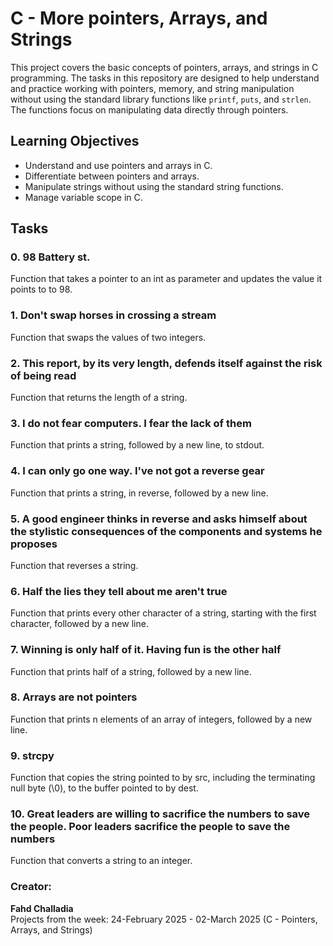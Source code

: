 # C - More pointers, Arrays, and Strings

This project covers the basic concepts of pointers, arrays, and strings in C programming. The tasks in this repository are designed to help understand and practice working with pointers, memory, and string manipulation without using the standard library functions like `printf`, `puts`, and `strlen`. The functions focus on manipulating data directly through pointers.

## Learning Objectives

- Understand and use pointers and arrays in C.
- Differentiate between pointers and arrays.
- Manipulate strings without using the standard string functions.
- Manage variable scope in C.

## Tasks

### 0. 98 Battery st.
Function that takes a pointer to an int as parameter and updates the value it points to to 98.

### 1. Don't swap horses in crossing a stream
Function that swaps the values of two integers.

### 2. This report, by its very length, defends itself against the risk of being read
Function that returns the length of a string.

### 3. I do not fear computers. I fear the lack of them
Function that prints a string, followed by a new line, to stdout.

### 4. I can only go one way. I've not got a reverse gear
Function that prints a string, in reverse, followed by a new line.

### 5. A good engineer thinks in reverse and asks himself about the stylistic consequences of the components and systems he proposes
Function that reverses a string.

### 6. Half the lies they tell about me aren't true
Function that prints every other character of a string, starting with the first character, followed by a new line.

### 7. Winning is only half of it. Having fun is the other half
Function that prints half of a string, followed by a new line.

### 8. Arrays are not pointers
Function that prints n elements of an array of integers, followed by a new line.

### 9. strcpy
Function that copies the string pointed to by src, including the terminating null byte (\0), to the buffer pointed to by dest.

### 10. Great leaders are willing to sacrifice the numbers to save the people. Poor leaders sacrifice the people to save the numbers
Function that converts a string to an integer.

### Creator:

**Fahd Challadia**  
Projects from the week: 24-February 2025 - 02-March 2025 (C - Pointers, Arrays, and Strings)